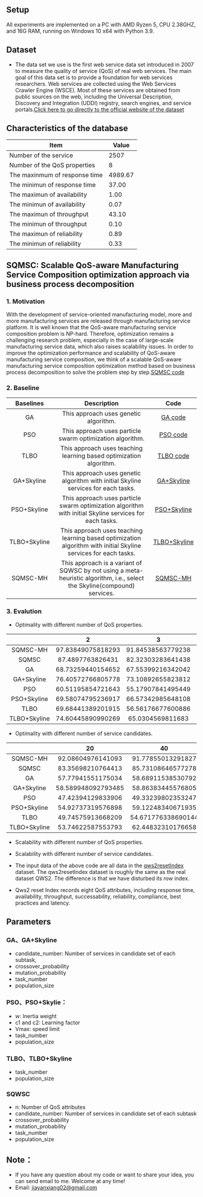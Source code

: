 ## Setup
All experiments are implemented on a PC with AMD Ryzen 5, CPU 2.38GHZ, and 16G RAM, running on Windows 10 x64 with Python 3.9.

## Dataset
- The data set we use is the first web service data set introduced in 2007 to measure the quality of service (QoS) of real web services. The main goal of this data set is to provide a foundation for web services researchers. Web services are collected using the Web Services Crawler Engine (WSCE). Most of these services are obtained from public sources on the web, including the Universal Description, Discovery and Integration (UDDI) registry, search engines, and service portals.[Click here to go directly to the official website of the dataset](https://qwsdata.github.io/)

## Characteristics of the database
|  Item   | Value  |
|  ----  | ----  |
| Number of the service  | 2507 |
| Number of the QoS properties  | 8 |
| The maxinmum of response time | 4989.67 |
| The minimun of response time | 37.00 |
| The maximun of availability | 1.00 |
| The minimun of availability | 0.07 |
| The maximun of throughput | 43.10 |
| The minimun of throughput | 0.10 |
| The maximun of reliability | 0.89 |
| The minimun of reliability | 0.33 |

## SQMSC: Scalable QoS-aware Manufacturing Service Composition optimization approach via business process decomposition
### 1. Motivation
With the development of service-oriented manufacturing model, more and more manufacturing services are released through manufacturing service platform. It is well known that the QoS-aware manufacturing service composition problem is NP-hard. Therefore, optimization remains a challenging research problem, especially in the case of large-scale manufacturing service data, which also raises scalability issues. In order to improve the optimization performance and scalability of QoS-aware manufacturing service composition, we think of a scalable QoS-aware manufacturing service composition optimization method based on business process decomposition to solve the problem step by step.[SQMSC code](https://github.com/IntelligentServiceLab/SQMSC/blob/main/SQMSC.py)
### 2. Baseline
| Baselines | Description | Code |
| :-----: | :----: | :----: |
| GA | This approach uses genetic algorithm. | [GA code](https://github.com/IntelligentServiceLab/SQMSC/blob/main/GA.py) |
| PSO | This approach uses particle swarm optimization algorithm. | [PSO code](https://github.com/IntelligentServiceLab/SQMSC/blob/main/PSO.py) |
| TLBO | This approach uses teaching learning based optimization algorithm. | [TLBO code](https://github.com/IntelligentServiceLab/SQMSC/blob/main/TLBO.py) |
| GA+Skyline | This approach uses genetic algorithm with initial Skyline services for each tasks. | [GA+Skyline](https://github.com/IntelligentServiceLab/SQMSC/blob/main/GA%2BSkyline.py) |
| PSO+Skyline | This approach uses particle swarm optimization algorithm with initial Skyline services for each tasks. | [PSO+Skyline](https://github.com/IntelligentServiceLab/SQMSC/blob/main/PSO%2BSkyline.py) |
| TLBO+Skyline | This approach uses teaching learning based optimization algorithm with initial Skyline services for each tasks. | [TLBO+Skyline](https://github.com/IntelligentServiceLab/SQMSC/blob/main/TLBO%2BSkyline.py) |
| SQMSC-MH | This approach is a variant of SQWSC by not using a meta-heuristic algorithm, i.e., select the Skyline(compound) services. | [SQMSC-MH](https://github.com/IntelligentServiceLab/SQMSC/blob/main/SQMSC-MH.py) |
### 3. Evalution
- Optimality with different number of QoS properties.

|  | 2 | 3 | 4 |
| :----: | :----: | :----: | :----: |
| SQMSC-MH | 97.83849075818293 | 91.84538563779238 | 90.64903784735586 |
| SQMSC | 87.4897763826431 | 82.32303283641438 | 80.26780550090027 |
| GA | 68.73259440154652 | 67.55399216342042 | 63.903419043016584 |
| GA+Skyline | 76.40572766805778 | 73.10892655823812 | 73.27862993013107 |
| PSO | 60.51195854721643 | 55.17907841495449 | 51.487213804391594 |
| PSO+Skyline | 69.58074795236917 | 66.57342985648108 | 63.90600935676791 |
| TLBO | 69.68441389201915 | 56.56176677600886 | 50.416221131933625 |
| TLBO+Skyline | 74.60445890990269 | 65.0304569811683 | 51.270468647746725 |
- Optimality with different number of service candidates.

|  | 20 | 40 | 60 | 80 | 100 |
| :----: | :----: | :----: | :----: | :----: | :----: |
| SQMSC-MH | 92.08604976141093 | 91.77855013291827 | 88.26681434623642 | 92.36521322453592 | 92.49011501887783 |
| SQMSC | 83.35698210764413 | 85.73108646577278 | 87.47518738903857 | 87.70558957658318 | 88.54390858880022 |
| GA | 57.77941551175034 | 58.68911538530792 | 59.35791571225612 | 61.86932107537522 | 70.62837061754836 |
| GA+Skyline | 58.589948092793485 | 58.86383445576805 | 63.42546691499192 | 64.99685453877844 | 71.44672425350066 |
| PSO | 47.42394129833906 | 49.33239802353247 | 49.05904980912834 | 50.027675930800804 | 48.00878879065049 |
| PSO+Skyline | 54.92737319576898 | 59.12248340671935 | 60.33556985087858 | 58.36956386616024 | 59.891694184114805 |
| TLBO | 49.74575913668209 | 54.671776338690144 | 54.317740187320275 | 52.98856990084743 | 55.03909809783939 |
| TLBO+Skyline | 53.74622587553793 | 62.44832310176658 | 67.31248795858882 | 71.63872478429907 | 70.80143030702146 |
- Scalability with different number of QoS properties.
- Scalability with different number of service candidates.



- The input data of the above code are all data in the [qws2resetIndex](https://github.com/IntelligentServiceLab/SQMSC/blob/main/qws2resetIndex.csv) dataset. The qws2resetIndex dataset is roughly the same as the real dataset QWS2. The difference is that we have disturbed its row index.
- Qws2 reset Index records eight QoS attributes, including response time, availability, throughput, successability, reliability, compliance, best practices and latency.


## Parameters
### GA、GA+Skyline
- candidate_number: Number of services in candidate set of each subtask,
- crossover_probability
- mutation_probability
- task_number
- population_size
### PSO、PSO+Skylie：
- w: Inertia weight
- c1 and c2: Learning factor
- Vmax: speed limit
- task_number
- population_size
### TLBO、TLBO+Skyline
- task_number
- population_size
### SQWSC
- n: Number of QoS attributes
- candidate_number: Number of services in candidate set of each subtask
- crossover_probability
- mutation_probability
- task_number
- population_size

## Note：
- If you have any question about my code or want to share your idea, you can send email to me. Welcome at any time!
- Email: jiayanxiang02@gmail.com
